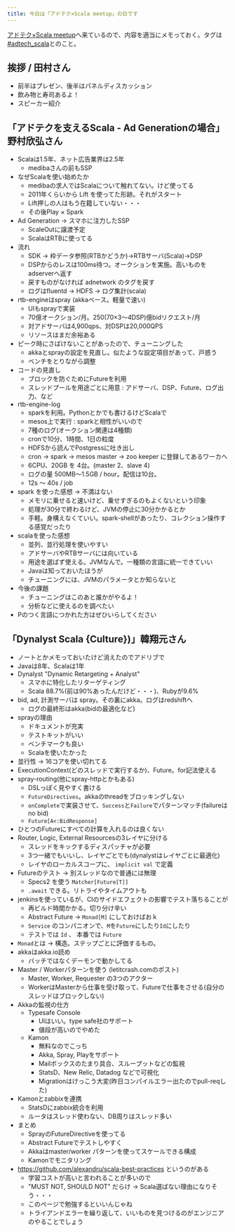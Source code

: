 ```yaml
---
title: 今日は「アドテク×Scala meetup」の日です
---
```


[アドテク×Scala meetup](http://connpass.com/event/8384/)へ来ているので、内容を適当にメモっておく。タグは[#adtech_scala](https://twitter.com/search?q=%23adtech_scala)とのこと。

## 挨拶 / 田村さん

* 前半はプレゼン、後半はパネルディスカッション
* 飲み物と寿司あるよ！
* スピーカー紹介

## 「アドテクを支えるScala - Ad Generationの場合」野村欣弘さん

* Scalaは1.5年、ネット広告業界は2.5年
    * medibaさんの前もSSP
* なぜScalaを使い始めたか
    * medibaの求人ではScalaについて触れてない。けど使ってる
    * 2011年くらいから Lift を使ってた形跡。それがスタート
    * Lift押しの人はもう在籍していない・・・
    * その後Play × Spark
* Ad Generation → スマホに注力したSSP
    * ScaleOutに譲渡予定
    * ScalaはRTBに使ってる
* 流れ
    * SDK → 枠データ参照(RTBかどうか)→RTBサーバ(Scala)→DSP
    * DSPからのレスは100ms待つ。オークションを実施。高いものをadserverへ返す
    * 戻すものがなければ adnetwork のタグを戻す
    * ログはfluentd → HDFS → ログ集計(scala)
* rtb-engineはspray (akkaベース。軽量で速い)
    * UIもsprayで実装
    * 70億オークション/月。250(70×3〜4DSP)億bidリクエスト/月
    * 対アドサーバは4,900qps、対DSPは20,000QPS
    * リソースはまだ余裕ある
* ピーク時にさばけないことがあったので、チューニングした
    * akkaとsprayの設定を見直し。似たような設定項目があって、戸惑う
    * ベンチをとりながら調整
* コードの見直し
    * ブロックを防ぐためにFutureを利用
    * スレッドプールを用途ごとに用意 : アドサーバ、DSP、Future、ログ出力、など
* rtb-engine-log
    * sparkを利用。Pythonとかでも書けるけどScalaで
    * mesos上で実行 : sparkと相性がいいので
    * 7種のログ(オークション関連は4種類)
    * cronで10分、1時間、1日の粒度
    * HDFSから読んでPostgressに吐き出し
    * cron → spark → mesos master → zoo keeper に登録してあるワーカへ
    * 6CPU、20GB を 4台。(master 2、slave 4)
    * ログの量 500MB〜1.5GB / hour。配信は10台。
    * 12s 〜 40s / job
* spark を使った感想 → 不満はない
    * メモリに乗せると速いけど、乗せすぎるのもよくないという印象
    * 処理が30分で終わるけど、JVMの停止に30分かかるとか
    * 手軽。身構えなくていい。spark-shellがあったり、コレクション操作する感覚だったり
* scalaを使った感想
    * 並列、並行処理を使いやすい
    * アドサーバやRTBサーバには向いている
    * 用途を選ばず使える。JVMなんで。一種類の言語に統一できていい
    * Javaは知っておいたほうが
    * チューニングには、JVMのパラメータとか知らないと
* 今後の課題
    * チューニングはこのあと誰かがやるよ！
    * 分析などに使えるのを調べたい
* Pのつく言語につかれた方はぜひいらしてください

## 「Dynalyst Scala {Culture})」韓翔元さん

* ノートとかメモっておいたけど消えたのでアドリブで
* Javaは8年、Scalaは1年
* Dynalyst "Dynamic Retargeting + Analyst"
    * スマホに特化したリターゲティング
    * Scala 88.7%(前は90%あったんだけど・・・)、Rubyが9.6% 
* bid, ad, 計測サーバは spray。その裏にakka。ログはredshiftへ
    * ログの最終形はakka(bidの最適化など)
* sprayの理由
    * ドキュメントが充実
    * テストキットがいい
    * ベンチマークも良い
    * Scalaを使いたかった
* 並行性 → 16コアを使い切れてる 
* ExecutionContext(どのスレッドで実行するか)、Future。for記法使える
* spray-routing(他にspray-httpとかもある)
    * DSLっぽく見やすく書ける
    * `FutureDirectives`。akkaのthreadをブロッキングしない
    * `onComplete`で実装させて、`Success`と`Failure`でパターンマッチ(failureはno bid)
    * `Future[A<:BidResponse]`
* ひとつのFutureにすべての計算を入れるのは良くない
* Router, Logic, External Resourcesの3レイヤに分ける
    * スレッドをキックするディスパッチャが必要
    * 3つ一緒でもいいし、レイヤごとでも(dynalystはレイヤごとに最適化)
    * レイヤのローカルスコープに、 `implicit val` で定義
* Futureのテスト → 別スレッドなので普通には無理
    * Specs2 を使う `Matcher[Future[T]]`
    * `.await` できる。リトライやタイムアウトも
* jenkinsを使っているが、CIのサイドエフェクトの影響でテスト落ちることが
    * 再ビルド時間かかる。切り分け辛い
    * Abstract Future → `Monad[M]` にしておけばおｋ
    * `Service` のコンパニオンで、`M`を`Future`にしたり`Id`にしたり
    * テストでは `Id` 、 本番では `Future`
* `Monad`とは → 構造。ステップごとに評価するもの。
* akkaはakka.io読め
    * バッチではなくデーモンで動かしてる
* Master / Workerパターンを使う (letitcrash.comのポスト)
    * Master, Worker, Requester の3つのアクター
    * WorkerはMasterから仕事を受け取って、Futureで仕事をさせる(自分のスレッドはブロックしない)
* Akkaの監視の仕方
    * Typesafe Console
        * UIはいい。type safe社のサポート
        * 値段が高いのでやめた
    * Kamon
        * 無料なのでこっち
        * Akka, Spray, Playをサポート
        * Mailボックスのたまり具合、スループットなどの監視
        * StatsD、New Relic, Datadog などで可視化
        * Migrationはけっこう大変(昨日コンパイルエラー出たのでpull-reqした)
* Kamonとzabbixを連携
    * StatsDにzabbix統合を利用
    * ルータはスレッド使わない、DB周りはスレッド多い
* まとめ
    * SprayのFutureDirectiveを使ってる
    * Abstract Futureでテストしやすく
    * Akkaはmaster/worker パターンを使ってスケールできる構成
    * Kamonでモニタリング
* https://github.com/alexandru/scala-best-practices というのがある
    * 学習コストが高いと言われることが多いので
    * "MUST NOT, SHOULD NOT" だらけ → Scala選ばない理由になりそう・・・
    * このページで勉強するといいんじゃね
    * トライアンドエラーを繰り返して、いいものを見つけるのがエンジニアのやることでしょう




<!--
## 「アドテク×Scala×パフォーマンスチューニング」水谷陽介さん

## 「軽量言語メインのWeb系エンジニアだった自分がScalaのシステム開発に携わることになった経緯」 重村道人さん
-->
